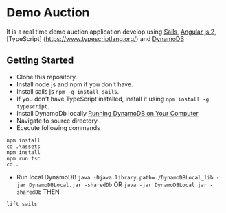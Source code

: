 # Demo Auction

It is a real time demo auction application develop using  [Sails](http://sailsjs.org), [Angular js 2](https://angular.io/), [TypeScript] (https://www.typescriptlang.org/) and [DynamoDB](https://aws.amazon.com/documentation/dynamodb/)

## Getting Started

* Clone this repository.
* Install node js and npm if you don't have.
* Install sails js `npm -g install sails`.
* If you don't have TypeScript installed, install it using `npm install -g typescript`.
* Install DynamoDb locally [Running DynamoDB on Your Computer](http://docs.aws.amazon.com/amazondynamodb/latest/developerguide/DynamoDBLocal.html)
* Navigate to source directory .
* Ececute following commands
```
npm install
cd .\assets
npm install
npm run tsc
cd..
```
* Run local DynamoDB
`java -Djava.library.path=./DynamoDBLocal_lib -jar DynamoDBLocal.jar -sharedDb`
  OR
`java -jar DynamoDBLocal.jar -sharedDb`
  THEN
```
lift sails
```
